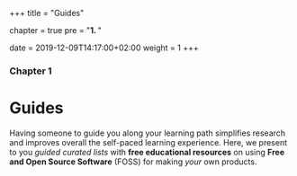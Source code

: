+++
title = "Guides"

chapter = true
pre = "<b>1. </b>"

date = 2019-12-09T14:17:00+02:00
weight = 1
+++

### Chapter 1

# Guides

Having someone to guide you along your learning path simplifies research and improves overall the self-paced learning experience. Here, we present to you _guided curated lists_ with **free educational resources** on using **Free and Open Source Software** (FOSS) for making _your_ own products.
